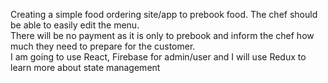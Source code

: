 Creating a simple food ordering site/app to prebook food. 
The chef should be able to easily edit the menu.
<br>
There will be no payment as it is only to prebook and
inform the chef how much they need to prepare for the customer.
<br>
I am going to use React, Firebase for admin/user and 
I will use Redux to learn more about state management 
